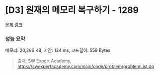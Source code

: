 # [D3] 원재의 메모리 복구하기 - 1289 

[문제 링크](https://swexpertacademy.com/main/code/problem/problemDetail.do?contestProbId=AV19AcoKI9sCFAZN) 

### 성능 요약

메모리: 20,296 KB, 시간: 134 ms, 코드길이: 559 Bytes



> 출처: SW Expert Academy, https://swexpertacademy.com/main/code/problem/problemList.do